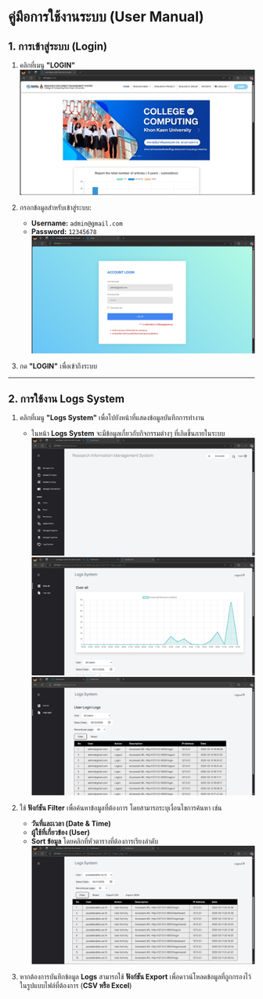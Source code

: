 # คู่มือการใช้งานระบบ (User Manual)

## 1. การเข้าสู่ระบบ (Login)
1. คลิกที่เมนู **"LOGIN"**  
![Index Page](../img/index.jpg)


2. กรอกข้อมูลสำหรับเข้าสู่ระบบ:  
   - **Username:** `admin@gmail.com`  
   - **Password:** `12345678`  
![Login Page](../img/login.jpg)

3. กด **"LOGIN"** เพื่อเข้าถึงระบบ  

---

## 2. การใช้งาน Logs System  
1. คลิกที่เมนู **"Logs System"** เพื่อไปยังหน้าที่แสดงข้อมูลบันทึกการทำงาน  
   - ในหน้า **Logs System** จะมีข้อมูลเกี่ยวกับกิจกรรมต่างๆ ที่เกิดขึ้นภายในระบบ  
   ![Dashboard Page](../img/dashboardjpg.jpg)  
   ![Log System Page](../img/logsystem.jpg)
   ![Log Login Page](../img/loglogin.jpg)  


2. ใช้ **ฟังก์ชัน Filter** เพื่อค้นหาข้อมูลที่ต้องการ โดยสามารถระบุเงื่อนไขการค้นหา เช่น  
   - **วันที่และเวลา (Date & Time)**  
   - **ผู้ใช้ที่เกี่ยวข้อง (User)**  
   - **Sort ข้อมูล** โดยคลิกที่หัวตารางที่ต้องการเรียงลำดับ  
   ![Filter Page](../img/filter.jpg)

3. หากต้องการบันทึกข้อมูล **Logs** สามารถใช้ **ฟังก์ชัน Export** เพื่อดาวน์โหลดข้อมูลที่ถูกกรองไว้ในรูปแบบไฟล์ที่ต้องการ (**CSV หรือ Excel**)  
